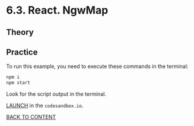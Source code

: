 # 6.3. React. NgwMap

## Theory

## Practice

To run this example, you need to execute these commands in the terminal:

```bash
npm i
npm start
```

Look for the script output in the terminal.

[LAUNCH](https://githubbox.com/nextgis/ngf-tutorial/tree/master/tutorials/7_1_extended_initialize_with_ready_map_instance) in the `codesandbox.io`.

[BACK TO CONTENT](../../README.md)
